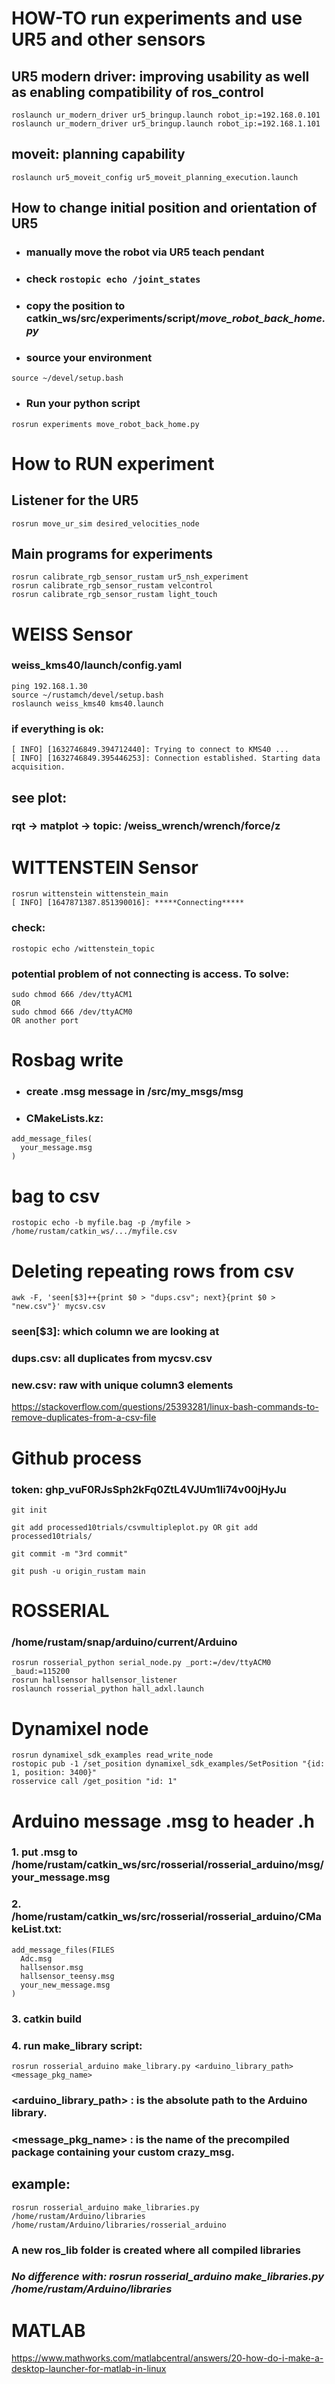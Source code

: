 # HOW-TO run experiments and use UR5 and other sensors

## UR5 modern driver: improving usability as well as enabling compatibility of ros_control
```
roslaunch ur_modern_driver ur5_bringup.launch robot_ip:=192.168.0.101
roslaunch ur_modern_driver ur5_bringup.launch robot_ip:=192.168.1.101
```
## moveit: planning capability
```
roslaunch ur5_moveit_config ur5_moveit_planning_execution.launch	 
```

## How to change initial position and orientation of UR5
* ### manually move the robot via UR5 teach pendant
* ### check `rostopic echo /joint_states` 
* ### copy the position to catkin_ws/src/experiments/script/*move_robot_back_home.py*
* ### source your environment
```
source ~/devel/setup.bash 
```
* ### Run your python script 
```
rosrun experiments move_robot_back_home.py
```
#
# How to RUN experiment

## Listener for the UR5
```
rosrun move_ur_sim desired_velocities_node
```
## Main programs for experiments
```
rosrun calibrate_rgb_sensor_rustam ur5_nsh_experiment
rosrun calibrate_rgb_sensor_rustam velcontrol
rosrun calibrate_rgb_sensor_rustam light_touch
```

#
# WEISS Sensor

### weiss_kms40/launch/config.yaml
```
ping 192.168.1.30
source ~/rustamch/devel/setup.bash
roslaunch weiss_kms40 kms40.launch
```
### if everything is ok:
```
[ INFO] [1632746849.394712440]: Trying to connect to KMS40 ...
[ INFO] [1632746849.395446253]: Connection established. Starting data acquisition.
```

## see plot:
### rqt -> matplot -> topic: /weiss_wrench/wrench/force/z


#
# WITTENSTEIN Sensor
```
rosrun wittenstein wittenstein_main 
[ INFO] [1647871387.851390016]: *****Connecting*****
```
### check: 
```
rostopic echo /wittenstein_topic
```
### potential problem of not connecting is access. To solve:
```
sudo chmod 666 /dev/ttyACM1
OR
sudo chmod 666 /dev/ttyACM0
OR another port
```


#
# Rosbag write
* ### create .msg message in /src/my_msgs/msg
* ### CMakeLists.kz: 
```
add_message_files(
  your_message.msg
)
```
#
# bag to csv
```
rostopic echo -b myfile.bag -p /myfile > /home/rustam/catkin_ws/.../myfile.csv
```

# Deleting repeating rows from csv
```
awk -F, 'seen[$3]++{print $0 > "dups.csv"; next}{print $0 > "new.csv"}' mycsv.csv
```
### seen[$3]: which column we are looking at
### dups.csv: all duplicates from mycsv.csv
### new.csv: raw with unique column3 elements
https://stackoverflow.com/questions/25393281/linux-bash-commands-to-remove-duplicates-from-a-csv-file

#
# Github process
### token: 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
``` 
git init

git add processed10trials/csvmultipleplot.py OR git add processed10trials/

git commit -m "3rd commit"

git push -u origin_rustam main
```


#
# ROSSERIAL
### /home/rustam/snap/arduino/current/Arduino
```
rosrun rosserial_python serial_node.py _port:=/dev/ttyACM0 _baud:=115200
rosrun hallsensor hallsensor_listener
roslaunch rosserial_python hall_adxl.launch
```
# Dynamixel node
```
rosrun dynamixel_sdk_examples read_write_node
rostopic pub -1 /set_position dynamixel_sdk_examples/SetPosition "{id: 1, position: 3400}"
rosservice call /get_position "id: 1"
```

#
# Arduino message .msg to header .h
### 1. put .msg to /home/rustam/catkin_ws/src/rosserial/rosserial_arduino/msg/your_message.msg
### 2. /home/rustam/catkin_ws/src/rosserial/rosserial_arduino/CMakeList.txt:
```
add_message_files(FILES
  Adc.msg
  hallsensor.msg
  hallsensor_teensy.msg
  your_new_message.msg
)
```
### 3. catkin build
### 4. run make_library script:
```
rosrun rosserial_arduino make_library.py <arduino_library_path> <message_pkg_name>
```
### <arduino_library_path> : is the absolute path to the Arduino library.
### <message_pkg_name> : is the name of the precompiled package containing your custom crazy_msg.

## example:
```
rosrun rosserial_arduino make_libraries.py /home/rustam/Arduino/libraries /home/rustam/Arduino/libraries/rosserial_arduino
```
### A new ros_lib folder is created where all compiled libraries
### *No difference with: rosrun rosserial_arduino make_libraries.py /home/rustam/Arduino/libraries*


#
# MATLAB
 
https://www.mathworks.com/matlabcentral/answers/20-how-do-i-make-a-desktop-launcher-for-matlab-in-linux
